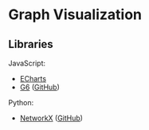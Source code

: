 # Graph Visualization
## Libraries
JavaScript:
- [ECharts](https://echarts.apache.org/examples/index.html#chart-type-graph)
- [G6](https://g6.antv.vision/) ([GitHub](https://github.com/antvis/G6))

Python:
- [NetworkX](https://networkx.org/) ([GitHub](https://github.com/networkx/networkx))